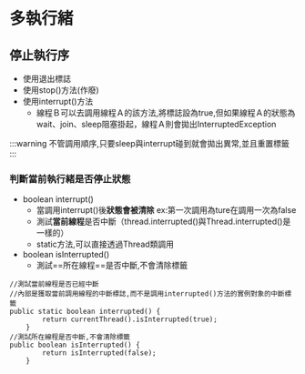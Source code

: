 # 多執行緒

## 停止執行序

* 使用退出標誌
* 使用stop()方法(作廢)
* 使用interrupt()方法
    * 線程Ｂ可以去調用線程Ａ的該方法,將標誌設為true,但如果線程Ａ的狀態為wait、join、sleep阻塞掛起，線程Ａ則會拋出InterruptedException




:::warning
不管調用順序,只要sleep與interrupt碰到就會拋出異常,並且重置標籤
:::

### 判斷當前執行緒是否停止狀態

* boolean interrupt()
    * 當調用interrupt()後**狀態會被清除**
      ex:第一次調用為ture在調用一次為false
    * 測試**當前線程**是否中斷（thread.interrupted()與Thread.interrupted()是一樣的）
    * static方法,可以直接透過Thread類調用
* boolean isInterrupted()
    * 測試==所在線程==是否中斷,不會清除標籤
```
//測試當前線程是否已經中斷
//內部是獲取當前調用線程的中斷標誌,而不是調用interrupted()方法的實例對象的中斷標籤
public static boolean interrupted() {
        return currentThread().isInterrupted(true);
    }
//測試所在線程是否中斷,不會清除標籤
public boolean isInterrupted() {
        return isInterrupted(false);
    }
```